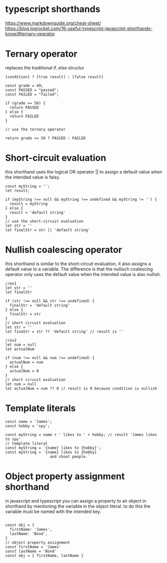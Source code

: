 # typescript shorthands

https://www.markdownguide.org/cheat-sheet/
https://blog.logrocket.com/16-useful-typescript-javascript-shorthands-know/#ternary-operator

# Ternary operator

replaces the traditional if..else structur

```	
[condition] ? [true result] : [false result]
```
```	
const grade = 49;
const PASSED = "passed";
const FAILED = "failed";

if (grade >= 50) {
  return PASSED
} else {
  return FAILED
}

// use the ternary operator

return grade >= 50 ? PASSED : FAILED
```

# Short-circuit evaluation

this shorthand uses the logical OR operator || to assign a default value when the intended value is falsy.

```	
const myString = '';
let result;

if (myString !== null && myString !== undefined && myString != '') {
  result = myString
} else {
  result = 'default string'
}
// use the short-circuit evaluation
let str = ''
let finalStr = str || 'default string' 
```

# Nullish coalescing operator

this shorthand is similar to the short-circuit evaluation, it also assigns a default value to a variable.
The difference is that the nullisch coalescing operator only uses the default value when the intended value is 
also nullish.

```	
//ex1
let str = ''
let finalStr

if (str !== null && str !== undefined) {
  finalStr = 'default string'
} else {
  finalStr = str
}
// short circuit evaluation
let str = ''
let finaStr = str ?? 'default string' // result is ''

//ex2
let num = null
let actualNum

if (num !== null && num !== undefined) {
  actualNum = num
} else {
  actualNum = 0
}
// short circuit evaluation
let num = null
let actualNum = num ?? 0 // result is 0 because condition is nullish
```

# Template literals

```	
const name = 'James';
const hobby = 'spy';

const myString = name + ' likes to ' + hobby; // result 'James likes to spy'
// template literal
const myString = `{name} likes to {hobby}`;
const myString = `{name} likes to {hobby}
                    and shoot people.`

```

# Object property assignment shorthand

in javascript and typescript you can assign a property to an object in shorthand by mentioning the variable in the object literal. to do this the variable must be named with the intended key.

```

const obj = {
  firstName: 'James',
  lastName: 'Bond',
}
// object property assignment
const firstName = 'James'
const lastName = 'Bond'
const obj = { firstName, lastName }
```